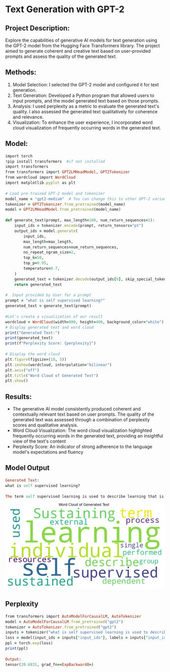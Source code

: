 # Text Generation with GPT-2

## Project Description:

Explore the capabilities of generative AI models for text generation using the GPT-2 model from the Hugging Face Transformers library. The project aimed to generate coherent and creative text based on user-provided prompts and assess the quality of the generated text.

## Methods:

1. Model Selection: I selected the GPT-2 model and configured it for text generation.
2. Text Generation: Developed a Python program that allowed users to input prompts, and the model generated text based on those prompts.
3. Analysis: I used perplexity as a metric to evaluate the generated text's quality. I also assessed the generated text qualitatively for coherence and relevance.
4. Visualization: To enhance the user experience, I incorporated word cloud visualization of frequently occurring words in the generated text.

## Model:

```ruby
import torch
!pip install transformers  #if not installed
import transformers
from transformers import GPT2LMHeadModel, GPT2Tokenizer
from wordcloud import WordCloud
import matplotlib.pyplot as plt

# Load pre-trained GPT-2 model and tokenizer
model_name = "gpt2-medium"  # You can change this to other GPT-2 variants
tokenizer = GPT2Tokenizer.from_pretrained(model_name)
model = GPT2LMHeadModel.from_pretrained(model_name)

def generate_text(prompt, max_length=100, num_return_sequences=1):
    input_ids = tokenizer.encode(prompt, return_tensors="pt")
    output_ids = model.generate(
        input_ids,
        max_length=max_length,
        num_return_sequences=num_return_sequences,
        no_repeat_ngram_size=2,
        top_k=50,
        top_p=0.95,
        temperature=0.7,
    )
    generated_text = tokenizer.decode(output_ids[0], skip_special_tokens=True)
    return generated_text

#  Input provided by User for a prompt
prompt = "what is self supervised learning?"
generated_text = generate_text(prompt)

#Let's create a visualization of our result
wordcloud = WordCloud(width=800, height=400, background_color="white").generate(generated_text)
# Display generated text and word cloud
print("Generated Text:")
print(generated_text)
print(f"Perplexity Score: {perplexity}")

# Display the word cloud
plt.figure(figsize=(10, 5))
plt.imshow(wordcloud, interpolation="bilinear")
plt.axis("off")
plt.title("Word Cloud of Generated Text")
plt.show()
```

## Results:

- The generative AI model consistently produced coherent and contextually relevant text based on user prompts. The quality of the generated text was assessed through a combination of perplexity scores and qualitative analysis.
- Word Cloud Visualization: The word cloud visualization highlighted frequently occurring words in the generated text, providing an insightful view of the text's content
- Perplexity Score: An indicator of strong adherence to the language model's expectations and fluency

## Model Output
```ruby
Generated Text:
what is self supervised learning?

The term self supervised learning is used to describe learning that is not dependent on external resources. It is a learning process that can be performed by a single individual or group of individuals.
```

![](/Images/r.png)
## Perplexity
```ruby
from transformers import AutoModelForCausalLM, AutoTokenizer
model = AutoModelForCausalLM.from_pretrained("gpt2")
tokenizer = AutoTokenizer.from_pretrained("gpt2")
inputs = tokenizer("what is self supervised learning is used to describe learning that is not dependent on external resources. It is a learning process that can be performed by a single individual or group of individuals.", return_tensors = "pt")
loss = model(input_ids = inputs["input_ids"], labels = inputs["input_ids"]).loss
ppl = torch.exp(loss)
print(ppl)

Output:
tensor(20.6831, grad_fn=<ExpBackward0>)
```
